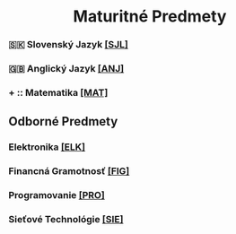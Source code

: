 <div align="center">

# Maturitné Predmety

</div>

### :slovakia: Slovenský Jazyk <a href="./SJL/SLOVENCINA.md">[SJL]</a>
### :gb: Anglický Jazyk <a href="./ENG/ENGLISH.md">[ANJ]</a>
### + :: Matematika <a href= "./MAT/MATEMATIKA.md">[MAT]</a>

## Odborné Predmety
### Elektronika <a href= "./ELK/ELEKTRONIKA.md">[ELK]</a>
### Financná Gramotnosť <a href= "./FIG/FINANCNA_GRAMOTNOST.md">[FIG]</a>
### Programovanie <a href= "./PRO/PROGRAMOVANIE.md">[PRO]</a>
### Sieťové Technológie <a href= "./SIE/SIETOVE_TECHNOLOGIE">[SIE]</a>
